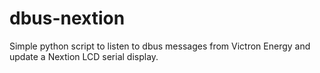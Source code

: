 # dbus-nextion
Simple python script to listen to dbus messages from Victron Energy and update a Nextion LCD serial display.

